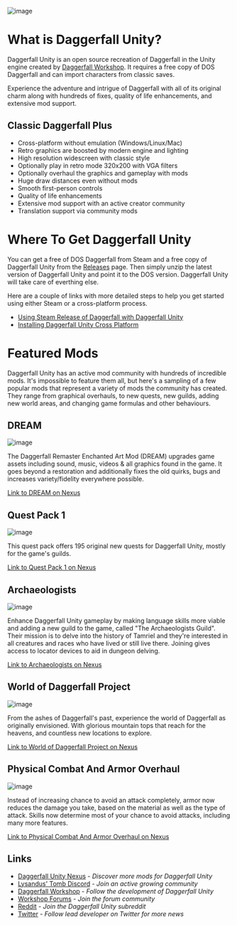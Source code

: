 ![image](https://github.com/Interkarma/daggerfall-unity/assets/10426244/4f176f9d-6332-47b3-a4d7-317ed8d6b38b)

# What is Daggerfall Unity?

Daggerfall Unity is an open source recreation of Daggerfall in the Unity engine created by [Daggerfall Workshop](http://www.dfworkshop.net). It requires a free copy of DOS Daggerfall and can import characters from classic saves.

Experience the adventure and intrigue of Daggerfall with all of its original charm along with hundreds of fixes, quality of life enhancements, and extensive mod support.

## Classic Daggerfall Plus

+ Cross-platform without emulation (Windows/Linux/Mac)
+ Retro graphics are boosted by modern engine and lighting
+ High resolution widescreen with classic style
+ Optionally play in retro mode 320x200 with VGA filters
+ Optionally overhaul the graphics and gameplay with mods
+ Huge draw distances even without mods
+ Smooth first-person controls
+ Quality of life enhancements
+ Extensive mod support with an active creator community
+ Translation support via community mods

# Where To Get Daggerfall Unity

You can get a free of DOS Daggerfall from Steam and a free copy of Daggerfall Unity from the [Releases](https://github.com/Interkarma/daggerfall-unity/releases) page. Then simply unzip the latest version of Daggerfall Unity and point it to the DOS version. Daggerfall Unity will take care of everthing else.

Here are a couple of links with more detailed steps to help you get started using either Steam or a cross-platform process.

+ [Using Steam Release of Daggerfall with Daggerfall Unity](https://github.com/Interkarma/daggerfall-unity/wiki/Using-Steam-Release-of-Daggerfall-with-Daggerfall-Unity)
+ [Installing Daggerfall Unity Cross Platform](https://github.com/Interkarma/daggerfall-unity/wiki/Installing-Daggerfall-Unity-Cross-Platform)

# Featured Mods

Daggerfall Unity has an active mod community with hundreds of incredible mods. It's impossible to feature them all, but here's a sampling of a few popular mods that represent a variety of mods the community has created. They range from graphical overhauls, to new quests, new guilds, adding new world areas, and changing game formulas and other behaviours.

## DREAM

![image](https://github.com/Interkarma/daggerfall-unity/assets/10426244/6a424f3c-f7f1-4def-82e9-98b6486dfc21)

The Daggerfall Remaster Enchanted Art Mod (DREAM) upgrades game assets including sound, music, videos & all graphics found in the game. It goes beyond a restoration and additionally fixes the old quirks, bugs and increases variety/fidelity everywhere possible.

[Link to DREAM on Nexus](https://www.nexusmods.com/daggerfallunity/mods/5)

## Quest Pack 1

![image](https://github.com/Interkarma/daggerfall-unity/assets/10426244/d59695ec-f6a0-4d9a-b0a4-611f6a0ee9dd)

This quest pack offers 195 original new quests for Daggerfall Unity, mostly for the game's guilds.

[Link to Quest Pack 1 on Nexus](https://www.nexusmods.com/daggerfallunity/mods/2)

## Archaeologists

![image](https://github.com/Interkarma/daggerfall-unity/assets/10426244/282aa3a9-1662-49d9-9319-a9358775ea33)

Enhance Daggerfall Unity gameplay by making language skills more viable and adding a new guild to the game, called "The Archaeologists Guild". Their mission is to delve into the history of Tamriel and they're interested in all creatures and races who have lived or still live there. Joining gives access to locator devices to aid in dungeon delving.

[Link to Archaeologists on Nexus](https://www.nexusmods.com/daggerfallunity/mods/14)

## World of Daggerfall Project

![image](https://github.com/Interkarma/daggerfall-unity/assets/10426244/c3909d99-9ce4-4c41-8aaf-ee7dce49a6d7)

From the ashes of Daggerfall's past, experience the world of Daggerfall as originally envisioned. With glorious mountain tops that reach for the heavens, and countless new locations to explore.

[Link to World of Daggerfall Project on Nexus](https://www.nexusmods.com/daggerfallunity/mods/249)

## Physical Combat And Armor Overhaul

![image](https://github.com/Interkarma/daggerfall-unity/assets/10426244/35bc2fb2-5b3d-401d-b3cb-806a59241014)

Instead of increasing chance to avoid an attack completely, armor now reduces the damage you take, based on the material as well as the type of attack. Skills now determine most of your chance to avoid attacks, including many more features.

[Link to Physical Combat And Armor Overhaul on Nexus](https://www.nexusmods.com/daggerfallunity/mods/76)

## Links

+ [Daggerfall Unity Nexus](https://www.nexusmods.com/daggerfallunity) - *Discover more mods for Daggerfall Unity*
+ [Lysandus' Tomb Discord](https://discord.gg/YS8zvwJS) - *Join an active growing community*
+ [Daggerfall Workshop](http://www.dfworkshop.net/) - *Follow the development of Daggerfall Unity*
+ [Workshop Forums](http://forums.dfworkshop.net/) - *Join the forum community*
+ [Reddit](https://www.reddit.com/r/daggerfallunity) - *Join the Daggerfall Unity subreddit*
+ [Twitter](https://twitter.com/gav_clayton) - *Follow lead developer on Twitter for more news*
